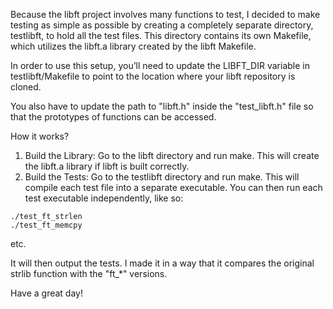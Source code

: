 Because the libft project involves many functions to test, I decided to make testing as simple as possible by creating a completely separate directory, testlibft, to hold all the test files. This directory contains its own Makefile, which utilizes the libft.a library created by the libft Makefile.

In order to use this setup, you’ll need to update the LIBFT_DIR variable in testlibft/Makefile to point to the location where your libft repository is cloned.

You also have to update the path to "libft.h" inside the "test_libft.h" file so that the prototypes of functions can be accessed.

How it works?

1. Build the Library: Go to the libft directory and run make. This will create the libft.a library if libft is built correctly.
2. Build the Tests: Go to the testlibft directory and run make. This will compile each test file into a separate executable. You can then run each test executable independently, like so:

```
./test_ft_strlen
./test_ft_memcpy
```

etc.

It will then output the tests. I made it in a way that it compares the original strlib function with the "ft_*" versions.

Have a great day!
